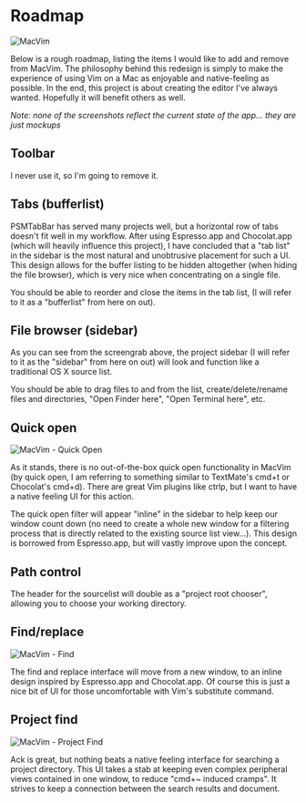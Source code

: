 # Roadmap
![MacVim](https://dl.dropbox.com/u/3684640/macvim/window.png)

Below is a rough roadmap, listing the items I would like to add and remove from
MacVim. The philosophy behind this redesign is simply to make the experience of
using Vim on a Mac as enjoyable and native-feeling as possible. In the end, this
project is about creating the editor I've always wanted. Hopefully it will
benefit others as well.

*Note: none of the screenshots reflect the current state of the app... they are just mockups*

## Toolbar
I never use it, so I'm going to remove it.

## Tabs (bufferlist)
PSMTabBar has served many projects well, but a horizontal row of tabs doesn't
fit well in my workflow. After using Espresso.app and Chocolat.app (which will
heavily influence this project), I have concluded that a "tab list" in the
sidebar is the most natural and unobtrusive placement for such a UI. This design
allows for the buffer listing to be hidden altogether (when hiding the file
browser), which is very nice when concentrating on a single file.

You should be able to reorder and close the items in the tab list, (I will refer
to it as a "bufferlist" from here on out).

## File browser (sidebar)
As you can see from the screengrab above, the project sidebar (I will refer to
it as the "sidebar" from here on out) will look and function like a traditional
OS X source list.

You should be able to drag files to and from the list, create/delete/rename
files and directories, "Open Finder here", "Open Terminal here", etc.

## Quick open
![MacVim - Quick Open](https://dl.dropbox.com/u/3684640/macvim/quick_open.png)

As it stands, there is no out-of-the-box quick open functionality in MacVim (by
quick open, I am referring to something similar to TextMate's cmd+t or
Chocolat's cmd+d). There are great Vim plugins like ctrlp, but I want to have a
native feeling UI for this action.

The quick open filter will appear "inline" in the sidebar to help keep our
window count down (no need to create a whole new window for a filtering process
that is directly related to the existing source list view...). This design is
borrowed from Espresso.app, but will vastly improve upon the concept.

## Path control
The header for the sourcelist will double as a "project root chooser", allowing
you to choose your working directory.

## Find/replace
![MacVim - Find](https://dl.dropbox.com/u/3684640/macvim/find.png)

The find and replace interface will move from a new window, to an inline design
inspired by Espresso.app and Chocolat.app. Of course this is just a nice bit of
UI for those uncomfortable with Vim's substitute command.

## Project find
![MacVim - Project Find](https://dl.dropbox.com/u/3684640/macvim/project_find.png)

Ack is great, but nothing beats a native feeling interface for searching a
project directory. This UI takes a stab at keeping even complex peripheral views
contained in one window, to reduce "cmd+~ induced cramps". It strives to keep a
connection between the search results and document.
